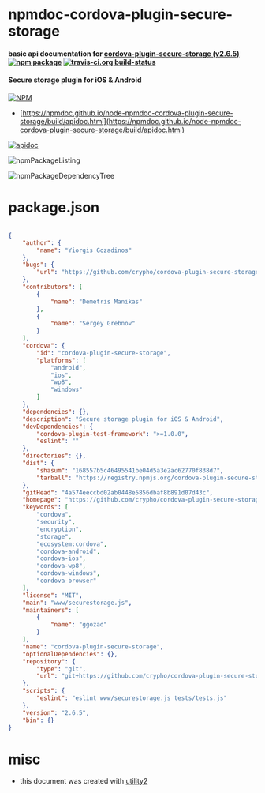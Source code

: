 # npmdoc-cordova-plugin-secure-storage

#### basic api documentation for  [cordova-plugin-secure-storage (v2.6.5)](https://github.com/crypho/cordova-plugin-secure-storage#readme)  [![npm package](https://img.shields.io/npm/v/npmdoc-cordova-plugin-secure-storage.svg?style=flat-square)](https://www.npmjs.org/package/npmdoc-cordova-plugin-secure-storage) [![travis-ci.org build-status](https://api.travis-ci.org/npmdoc/node-npmdoc-cordova-plugin-secure-storage.svg)](https://travis-ci.org/npmdoc/node-npmdoc-cordova-plugin-secure-storage)

#### Secure storage plugin for iOS & Android

[![NPM](https://nodei.co/npm/cordova-plugin-secure-storage.png?downloads=true&downloadRank=true&stars=true)](https://www.npmjs.com/package/cordova-plugin-secure-storage)

- [https://npmdoc.github.io/node-npmdoc-cordova-plugin-secure-storage/build/apidoc.html](https://npmdoc.github.io/node-npmdoc-cordova-plugin-secure-storage/build/apidoc.html)

[![apidoc](https://npmdoc.github.io/node-npmdoc-cordova-plugin-secure-storage/build/screenCapture.buildCi.browser.%252Ftmp%252Fbuild%252Fapidoc.html.png)](https://npmdoc.github.io/node-npmdoc-cordova-plugin-secure-storage/build/apidoc.html)

![npmPackageListing](https://npmdoc.github.io/node-npmdoc-cordova-plugin-secure-storage/build/screenCapture.npmPackageListing.svg)

![npmPackageDependencyTree](https://npmdoc.github.io/node-npmdoc-cordova-plugin-secure-storage/build/screenCapture.npmPackageDependencyTree.svg)



# package.json

```json

{
    "author": {
        "name": "Yiorgis Gozadinos"
    },
    "bugs": {
        "url": "https://github.com/crypho/cordova-plugin-secure-storage/issues"
    },
    "contributors": [
        {
            "name": "Demetris Manikas"
        },
        {
            "name": "Sergey Grebnov"
        }
    ],
    "cordova": {
        "id": "cordova-plugin-secure-storage",
        "platforms": [
            "android",
            "ios",
            "wp8",
            "windows"
        ]
    },
    "dependencies": {},
    "description": "Secure storage plugin for iOS & Android",
    "devDependencies": {
        "cordova-plugin-test-framework": ">=1.0.0",
        "eslint": ""
    },
    "directories": {},
    "dist": {
        "shasum": "168557b5c46495541be04d5a3e2ac62770f838d7",
        "tarball": "https://registry.npmjs.org/cordova-plugin-secure-storage/-/cordova-plugin-secure-storage-2.6.5.tgz"
    },
    "gitHead": "4a574eeccbd02ab0448e5856dbaf8b891d07d43c",
    "homepage": "https://github.com/crypho/cordova-plugin-secure-storage#readme",
    "keywords": [
        "cordova",
        "security",
        "encryption",
        "storage",
        "ecosystem:cordova",
        "cordova-android",
        "cordova-ios",
        "cordova-wp8",
        "cordova-windows",
        "cordova-browser"
    ],
    "license": "MIT",
    "main": "www/securestorage.js",
    "maintainers": [
        {
            "name": "ggozad"
        }
    ],
    "name": "cordova-plugin-secure-storage",
    "optionalDependencies": {},
    "repository": {
        "type": "git",
        "url": "git+https://github.com/crypho/cordova-plugin-secure-storage.git"
    },
    "scripts": {
        "eslint": "eslint www/securestorage.js tests/tests.js"
    },
    "version": "2.6.5",
    "bin": {}
}
```



# misc
- this document was created with [utility2](https://github.com/kaizhu256/node-utility2)
